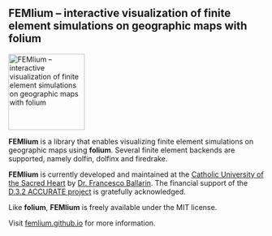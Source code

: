 ## FEMlium – interactive visualization of finite element simulations on geographic maps with folium ##
<img src="https://femlium.github.io/_images/FEMlium-logo.png" alt="FEMlium – interactive visualization of finite element simulations on geographic maps with folium" width="150px">

**FEMlium** is a library that enables visualizing finite element simulations on geographic maps using **folium**. Several finite element backends are supported, namely dolfin, dolfinx and firedrake.

**FEMlium** is currently developed and maintained at the [Catholic University of the Sacred Heart](https://www.unicatt.it/) by [Dr. Francesco Ballarin](https://www.francescoballarin.it). The financial support of the [D.3.2 ACCURATE project](https://asa.unicatt.it/asa-progetti-accurate) is gratefully acknowledged.

Like **folium**, **FEMlium** is freely available under the MIT license.

Visit [femlium.github.io](https://femlium.github.io/) for more information.
